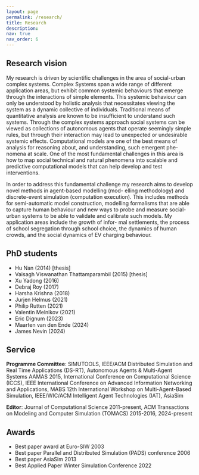 ```yaml
---
layout: page
permalink: /research/
title: Research
description:
nav: true
nav_order: 6
---
```


## Research vision

My research is driven by scientific challenges in the area of social-urban complex systems. Complex Systems span a wide range of different application areas, but exhibit common systemic behaviours that emerge through the interactions of simple elements. This systemic behaviour can only be understood by holistic analysis that necessitates viewing the system as a dynamic collective of individuals. Traditional means of quantitative analysis are known to be insufficient to understand such systems. Through the complex systems approach social systems can be viewed as collections of autonomous agents that operate seemingly simple rules, but through their interaction may lead to unexpected or undesirable systemic effects. Computational models are one of the best means of analysis for reasoning about, and understanding, such emergent phe- nomena at scale. One of the most fundamental challenges in this area is how to map social technical and natural phenomena into scalable and predictive computational models that can help develop and test interventions.

In order to address this fundamental challenge my research aims to develop novel methods in agent-based modelling (mod- elling methodology) and discrete-event simulation (computation execution). This includes methods for semi-automatic model construction, modelling formalisms that are able to capture human behaviour and new ways to probe and measure social-urban systems to be able to validate and calibrate such models. My application areas include the growth of infor- mal settlements, the process of school segregation through school choice, the dynamics of human crowds, and the social dynamics of EV charging behaviour.

## PhD students

- Hu Nan (2014) [thesis]
- Vaisagh Viswanathan Thattamparambil (2015) [thesis]
- Xu Yadong (2016)
- Debraj Roy (2017)
- Harsha Krishna (2018)
- Jurjen Helmus (2021)
- Philip Rutten (2021)
- Valentin Melnikov (2021)
- Eric Dignum (2023)
- Maarten van den Ende (2024)
- James Nevin (2024)

## Service

**Programme Committee**: SIMUTOOLS, IEEE/ACM Distributed Simulation and Real Time Applications (DS-RT), Autonomous Agents & Multi-Agent Systems AAMAS 2015, International Conference on Computational Science (ICCS), IEEE International Conference on Advanced Information Networking and Applications, MABS 12th International Workshop on Multi-Agent-Based Simulation, IEEE/WIC/ACM Intelligent Agent Technologies (IAT), AsiaSim

**Editor**: Journal of Computational Science 2011-present, ACM Transactions on Modeling and Computer Simulation (TOMACS) 2015-2016, 2024-present

## Awards

- Best paper award at Euro-SIW 2003
- Best paper Parallel and Distributed Simulation (PADS) conference 2006
- Best paper AsiaSim 2013
- Best Applied Paper Winter Simulation Conference 2022
